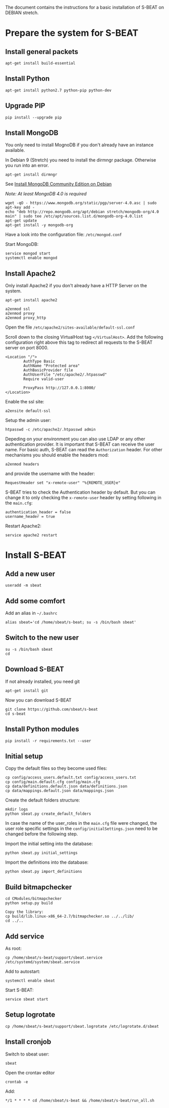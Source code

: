 The document contains the instructions for a basic installation of S-BEAT on DEBIAN stretch.

# Prepare the system for S-BEAT
## Install general packets

	apt-get install build-essential

## Install Python

	apt-get install python2.7 python-pip python-dev


## Upgrade PIP

	pip install --upgrade pip

## Install MongoDB

You only need to install MognoDB if you don't already have an instance available.

In Debian 9 (Stretch) you need to install the dirmngr package. Otherwise you run into an error.

	apt-get install dirmngr

See [Install MongoDB Community Edition on Debian](https://docs.mongodb.com/v4.0/tutorial/install-mongodb-on-debian/)

*Note: At least MongoDB 4.0 is required*
	
	wget -qO - https://www.mongodb.org/static/pgp/server-4.0.asc | sudo apt-key add -
	echo "deb http://repo.mongodb.org/apt/debian stretch/mongodb-org/4.0 main" | sudo tee /etc/apt/sources.list.d/mongodb-org-4.0.list
	apt-get update
	apt-get install -y mongodb-org

Have a look into the configuration file: `/etc/mongod.conf`

Start MongoDB:

	service mongod start
	systemctl enable mongod

## Install Apache2

Only install Apache2 if you don't already have a HTTP Server on the system.

	apt-get install apache2

	a2enmod ssl
	a2enmod proxy
	a2enmod proxy_http
	

Open the file `/etc/apache2/sites-available/default-ssl.conf`

Scroll down to the closing VirtualHost tag `</VirtualHost>`.
Add the following configuration right above this tag to redirect all requests to the S-BEAT server on port 8000.

	<Location "/">
            AuthType Basic
            AuthName "Protected area"
            AuthBasicProvider file
            AuthUserFile "/etc/apache2/.htpasswd"
            Require valid-user

            ProxyPass http://127.0.0.1:8000/
    </Location>

Enable the ssl site:

	a2ensite default-ssl

Setup the admin user:

	htpasswd -c /etc/apache2/.htpasswd admin
	
Depeding on your environment you can also use LDAP or any other authentication provider.
It is important that S-BEAT can receive the user name. For basic auth, S-BEAT can read the `Authorization` header. For other mechanisms you should enable the headers mod:

	a2enmod headers

and provide the username with the header:

	RequestHeader set "x-remote-user" "%{REMOTE_USER}e"
	
S-BEAT tries to check the Authentication header by default. But you can change it to only checking the `x-remote-user` header by setting following in the `main.cfg`:

	authentication_header = false
    username_header = true

Restart Apache2:

	service apache2 restart


# Install S-BEAT

## Add a new user

	useradd -m sbeat

## Add some comfort

Add an alias in `~/.bashrc`

	alias sbeat='cd /home/sbeat/s-beat; su -s /bin/bash sbeat'


## Switch to the new user

	su -s /bin/bash sbeat
	cd

## Download S-BEAT

If not already installed, you need git

	apt-get install git
	
Now you can download S-BEAT	

	git clone https://github.com/sbeat/s-beat
	cd s-beat

## Install Python modules

	pip install -r requirements.txt --user

## Initial setup

Copy the default files so they become used files:

	cp config/access_users.default.txt config/access_users.txt
	cp config/main.default.cfg config/main.cfg
	cp data/definitions.default.json data/definitions.json
	cp data/mappings.default.json data/mappings.json

Create the default folders structure:

	mkdir logs
	python sbeat.py create_default_folders

In case the name of the user_roles in the `main.cfg` file were changed,
the user role specific settings in the `config/initialSettings.json` need to be changed before the following step.

Import the initial setting into the database:

	python sbeat.py initial_settings
	
Import the definitions into the database:

	python sbeat.py import_definitions
	

## Build bitmapchecker

	cd CModules/bitmapchecker
	python setup.py build
	
	Copy the library:
	cp build/lib.linux-x86_64-2.7/bitmapchecker.so ../../lib/
	cd ../..
	
## Add service

As root:

	cp /home/sbeat/s-beat/support/sbeat.service /etc/systemd/system/sbeat.service
	
Add to autostart:
	
	systemctl enable sbeat

Start S-BEAT:
	
	service sbeat start

## Setup logrotate

	cp /home/sbeat/s-beat/support/sbeat.logrotate /etc/logrotate.d/sbeat


## Install cronjob
Switch to sbeat user:

	sbeat
	
Open the crontav editor

	crontab -e
	
Add:

	*/1 * * * * cd /home/sbeat/s-beat && /home/sbeat/s-beat/run_all.sh
	


